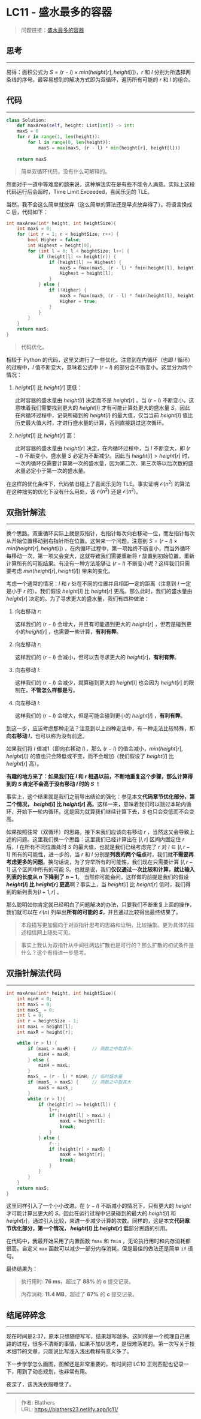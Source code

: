 # LC11 - 盛水最多的容器


<!--more-->

> 问题链接：[盛水最多的容器](https://leetcode.cn/problems/container-with-most-water/)

## 思考

---

易得：面积公式为 $S = (r - l) \times min(height[r], height[l])$，$r$ 和 $l$ 分别为所选择两条线的序号。最容易想到的解决方式即为双循环，遍历所有可能的 $r$ 和 $l$ 的组合。

## 代码

---

```python
class Solution:
	def maxArea(self, height: List[int]) -> int:
	maxS = 0
	for r in range(1, len(height)):
		for l in range(0, len(height)):
			maxS = max(maxS, (r - l) * min(height[r], height[l]))
        
	return maxS
```

>  简单双循环代码，没有什么可解释的。

然而对于一道中等难度的题来说，这种解法实在是有些不能令人满意。实际上这段代码运行后会超时，Time Limit Exceeded，喜闻乐见的 TLE。

当然，我不会这么简单就放弃（这么简单的算法还是早点放弃得了）。将语言换成 C 后，代码如下：

```c
int maxArea(int* height, int heightSize){
    int maxS = 0;
    for (int r = 1; r < heightSize; r++) {
        bool Higher = false;
        int Highest = height[0];
        for (int l = 0; l < heightSize; l++) {
            if (height[l] <= height[r]) {
                if (height[l] >= Highest) {
                    maxS = fmax(maxS, (r - l) * fmin(height[l], height[r]));
                    Highest = height[l];
                }
            } else {
                if (!Higher) {
                    maxS = fmax(maxS, (r - l) * fmin(height[l], height[r]));
                    Higher = true;
                }
            }
        }
    }   
    return maxS;
}
```

> 代码优化。

相较于 Python 的代码，这里又进行了一些优化。注意到在内循环（也即 $l$ 循环）的过程中，$l$ 值不断变大，意味着公式中 $(r - l)$ 的部分会不断变小。这里分为两个情况：

1. $height[l]$ 比 $height[r]$ 更低：

   此时容器的盛水量由 $height[l]$ 决定而不是 $height[r]$ 。当 $(r - l)$ 不断变小，这意味着我们需要找到更大的 $height[l]$ 才有可能计算处更大的盛水量 $S$。因此在内循环过程中，记录所碰到的 $height[l]$ 的最大值，仅当当前 $height[l]$ 值比历史最大值大时，才进行盛水量的计算，否则直接跳过这次循环。

2. $height[l]$ 比 $height[r]$ 高：

   此时容器的盛水量由 $height[r]$ 决定，在内循环过程中，当 $l$ 不断变大，即 $(r - l)$ 不断变小，盛水量 $S$ 必定为不断减少。因此当 $height[l] > height[r]$ 时，一次内循环仅需要计算第一次的盛水量，因为第二次、第三次等以后次数的盛水量必定小于第一次的盛水量。

在这样的优化条件下，代码依旧碰上了喜闻乐见的 TLE。事实证明 $\mathcal{O}(n^2)$ 的算法在这种拙劣的优化下没有什么用处，该 $\mathcal{O}(n^2)$ 还是 $\mathcal{O}(n^2)$。

## 双指针解法

---

换个思路。双重循环实际上就是双指针，右指针每次向右移动一位，而左指针每次从开始位置移动到右指针所在位置。这带来一个问题，注意到 $S = (r - l) \times min(height[r], height[l])$ ，在内循环过程中，第一项始终不断变小，而当外循环每移动一次，第一项又会变大，这就导致我们需要重新将 $r$ 放置到初始位置，重新计算所有的可能结果。有没有一种方法能够让 $(r - l)$ 不断变小呢？这样我们只需要考虑 $min(height[r], height[l])$ 带来的变化。

考虑一个通常的情况：$l$ 和 $r$ 处在不同的位置并且相距一定的距离（注意到 $l$ 一定是小于 $r$ 的）。我们假设 $height[l]$ 比 $height[r]$ 更高。那么此时，我们的盛水量由 $height[r]$ 决定的。为了寻求更大的盛水量，我们有四种做法：

1. 向右移动 $r$: 

   这样我们的 $(r - l)$ 会增大，并且有可能遇到更大的 $height[r]$ ，但若是碰到更小的$height[r]$ ，也需要一些计算，**有利有弊**。

2. 向左移动 $r$: 

   这样我们的 $(r - l)$ 会减小，但可以去寻求更大的 $height[r]$，**有利有弊**。

3. 向右移动 $l$: 

   这样我们的 $(r - l)$ 会减少，就算碰到更大的 $height[l]$ 也会因为 $height[r]$ 的限制在，**不管怎么样都是亏**。

4. 向左移动 $l$: 

   这样我们的 $(r - l)$ 会增大，但是可能会碰到更小的 $height[l]$ ，**有利有弊**。

到这一步，应该考虑那种走法？注意到以上四种走法中，有一种走法比较特殊，即**向右移动 $l$**，也可以称为没有前途。

如果我们将 $l$ 值减1（即向右移动 $l$），那么 $(r - l)$ 的值会减小，$min(height[r], height[l])$ 的值也只会降低或不变，而不会增加（我们假设了 $height[l]$ 比 $height[r]$ 高）。

**有趣的地方来了：如果我们在 $l$ 和 $r$ 相遇以前，不断地重复这个步骤，那么计算得到的 $S$ 肯定不会高于没有移动 $l$ 时的 $S$ ！**

事实上，这个结果就是我们之前导出结论的强化：参见本文**代码章节优化部分，第二个情况， $height[l]$ 比 $height[r]$ 高**。这样一来，意味着我们可以跳过本轮内循环，开始下一轮内循环。这是因为就算我们继续计算下去，$S$ 也只会变低而不会变高。

如果按照往常（双循环）的思路，接下来我们应该向右移动 $r$ ，当然这又会导致上述的问题。这里我们换一个思路：这里我们已经计算出在 $[l, r]$ 区间内固定住 $r$ 后，$l$ 在所有不同位置处时 $S$ 的最大值，也就是我们已经考虑完了 $r$ 对 $l \in [l, r - 1]$ 所有的可能性，进一步的，当 $r$ 和 $l$ 分别是**列表的两个端点**时，我们就**不需要再考虑更多的问题**。换句话说，为了穷举所有的可能性，我们现在只需要计算 $[l, r - 1]$ 这个区间中所有的可能 $S$。也就是说，我们**仅仅通过一次比较和计算，就让输入列表的长度从 $n$ 下降到了 $n-1$**。 当然你可能会问，这样做的前提是我们的假设 **$height[l]$ 比 $height[r]$ 更高**啊？事实上，当 $height[l]$ 比 $height[r]$ 低时，我们得到的新列表为$[l + 1, r]$ 。

那么聪明如你肯定就已经明白了问题解决的办法，只要我们不断重复上面的操作，我们就可以在 $\mathcal{O}(n)$ 列举出**所有的可能的 $S$**，并且通过比较得出最终结果了。

> 本段描写更加偏向于对双指针思考的思路和证明，比较抽象。更为具体的描述相信网上随处可见。

> 事实上我认为双指针从中间往两边扩散也是可行的？那么扩散的初试条件是什么？这个有待进一步思考。

## 双指针解法代码

---

```c
int maxArea(int* height, int heightSize){
    int minH = 0;
    int maxS = 0;
    int maxS_ = 0;
    int l = 0;
    int r = heightSize - 1;
    int maxL = height[l];
    int maxR = height[r];

    while (r > l) {
        if (maxL > maxR) {		// 两数之中取其小
            minH = maxR;
        } else {
            minH = maxL;
        }
        maxS_ = (r - l) * minH;	// 临时盛水量
        if (maxS_ > maxS) {		// 两数之中取其大
            maxS = maxS_;
        }
        while (r > l){
            if (height[r] >= height[l]) {
                l++;
                if (height[l] > maxL) {
                    maxL = height[l];
                    break;
                } 
            } else {
                r--;
                if (height[r] > maxR) {
                    maxR = height[r];
                    break;
                }
            }
        }
    }
    return maxS;
}
```

这里同样引入了一个小小改进。在 $(r-l)$ 不断减小的情况下，只有更大的 $height$ 才可能计算出更大的 $S$。因此在运行过程中记录碰到的最大的 $height[l]$ 和 $height[r]$，通过引入比较，来进一步减少计算的次数。同样的，这是本文**代码章节优化部分，第一个情况， $height[l]$ 比 $height[r]$ 低**部分思路的引用。

在代码中，我最开始采用了内置函数 `fmax` 和 `fmin` ，无论执行用时和内存消耗都很高。自定义 `max` 函数可以减少一部分内存消耗，但是最佳的做法还是简单 `if` 语句。

最终结果为：

> 执行用时: **76 ms**，超过了 **88%** 的 **c** 提交记录。
>
> 内存消耗: **11.4 MB**，超过了 **67%** 的 **c** 提交记录。

## 结尾碎碎念

---

现在时间是2:37，原本只想随便写写，结果越写越多。这同样是一个梳理自己思路的过程，很多不清晰的事情，如果不加以思考，是很难落笔的。第一次写关于技术细节的文章，只能说比写浅入浅出教程有意义多了。

下一步学学怎么画图，图解还是非常重要的。有时间把 LC10 正则匹配也记录一下，用到了动态规划，也非常有用。

夜深了，该洗洗衣服睡觉了。

---

> 作者: Blathers  
> URL: https://blathers23.netlify.app/lc11/  

